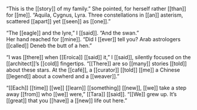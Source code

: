 “This is the [[story]] of my family.” She pointed, for herself rather [[than]] for [[me]]. “Aquila, Cygnus, Lyra. Three constellations in [[an]] asterism, scattered [[apart]] yet [[seen]] as [[one]].”  

“The [[eagle]] and the lyre,” I [[said]]. “And the swan.”  
Her hand reached for [[mine]]. “Did I [[ever]] tell you? Arab astrologers [[called]] Deneb the butt of a hen.”  

“I was [[there]] when [[Eroica]] [[said]] it,” I [[said]], silently focused on the [[architect]]’s [[cold]] fingertips. “[[There]] are so [[many]] stories [[told]] about these stars. At the [[café]], a [[curator]] [[told]] [[me]] a Chinese [[legend]] about a cowherd and a [[weaver]].”  

“[[Each]] [[time]] [[we]] [[learn]] [[something]] [[new]], [[we]] take a step away [[from]] who [[we]] were,” [[Tara]] [[said]]. “[[We]] grew up. It’s [[great]] that you [[have]] a [[new]] life out here.” 

